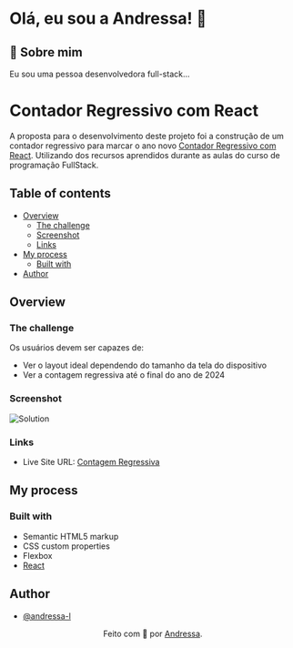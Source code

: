 # Olá, eu sou a Andressa! 👋
## 🚀 Sobre mim
Eu sou uma pessoa desenvolvedora full-stack...

# Contador Regressivo com React

A proposta para o desenvolvimento deste projeto foi a construção de um contador regressivo para marcar o ano novo [Contador Regressivo com React](https://cronometo-react-4m01chgdp-andressa-l.vercel.app/). Utilizando dos recursos aprendidos durante as aulas do curso de programação FullStack.

## Table of contents

- [Overview](#overview)
  - [The challenge](#the-challenge)
  - [Screenshot](#screenshot)
  - [Links](#links)
- [My process](#my-process)
  - [Built with](#built-with)
- [Author](#author)

## Overview

### The challenge

Os usuários devem ser capazes de:

- Ver o layout ideal dependendo do tamanho da tela do dispositivo
- Ver a contagem regressiva até o final do ano de 2024

### Screenshot

![Solution](./src/assets/new-year-design.gif)

### Links

- Live Site URL: [ Contagem Regressiva](https://cronometo-react.vercel.app/)

## My process

### Built with

- Semantic HTML5 markup
- CSS custom properties
- Flexbox
- [React](https://reactjs.org/) 

## Author

- [@andressa-l](https://www.github.com/andressa-l)


<div align="center">Feito com 💜 por <a href="https://github.com/andressa-l">Andressa</a>.</div>
<br />
